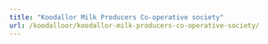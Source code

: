 ```yaml
---
title: "Koodallor Milk Producers Co-operative society"
url: /koodalloor/koodallor-milk-producers-co-operative-society/
---
```

